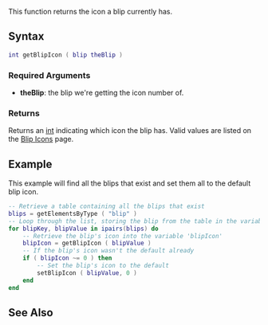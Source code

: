 This function returns the icon a blip currently has.

Syntax
------

``` lua
int getBlipIcon ( blip theBlip )
```

### Required Arguments

-   **theBlip**: the blip we're getting the icon number of.

### Returns

Returns an [int](/int.md "wikilink") indicating which icon the blip has. Valid values are listed on the [Blip Icons](/Blip_Icons.md "wikilink") page.

Example
-------

This example will find all the blips that exist and set them all to the default blip icon.

``` lua
-- Retrieve a table containing all the blips that exist
blips = getElementsByType ( "blip" )
-- Loop through the list, storing the blip from the table in the variable blipValue
for blipKey, blipValue in ipairs(blips) do
    -- Retrieve the blip's icon into the variable 'blipIcon'
    blipIcon = getBlipIcon ( blipValue )
    -- If the blip's icon wasn't the default already
    if ( blipIcon ~= 0 ) then
        -- Set the blip's icon to the default
        setBlipIcon ( blipValue, 0 )
    end
end
```

See Also
--------
